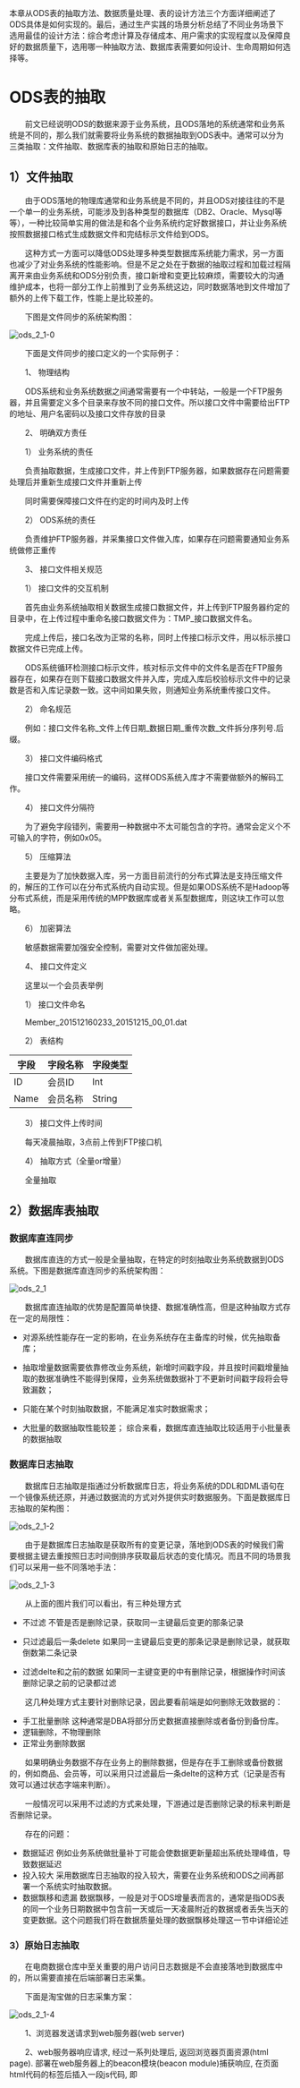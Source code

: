 本章从ODS表的抽取方法、数据质量处理、表的设计方法三个方面详细阐述了ODS具体是如何实现的。最后，通过生产实践的场景分析总结了不同业务场景下选用最佳的设计方法：综合考虑计算及存储成本、用户需求的实现程度以及保障良好的数据质量下，选用哪一种抽取方法、数据库表需要如何设计、生命周期如何选择等。

# ODS表的抽取

  前文已经说明ODS的数据来源于业务系统，且ODS落地的系统通常和业务系统是不同的，那么我们就需要将业务系统的数据抽取到ODS表中。通常可以分为三类抽取：文件抽取、数据库表的抽取和原始日志的抽取。

## 1）文件抽取

  由于ODS落地的物理库通常和业务系统是不同的，并且ODS对接往往的不是一个单一的业务系统，可能涉及到各种类型的数据库（DB2、Oracle、Mysql等等），一种比较简单实用的做法是和各个业务系统约定好数据接口，并让业务系统按照数据接口格式生成数据文件和完结标示文件给到ODS。

  这种方式一方面可以降低ODS处理多种类型数据库系统能力需求，另一方面也减少了对业务系统的性能影响。但是不足之处在于数据的抽取过程和加载过程隔离开来由业务系统和ODS分别负责，接口新增和变更比较麻烦，需要较大的沟通维护成本，也将一部分工作上前推到了业务系统这边，同时数据落地到文件增加了额外的上传下载工作，性能上是比较差的。

  下图是文件同步的系统架构图：

![ods_2_1-0](http://aligitlab.oss-cn-hangzhou-zmf.aliyuncs.com/uploads/yongwei.wangyw/model/b5592255cf438eb98cabb7d9c251b819/ods_2_1-0.png)

  下面是文件同步的接口定义的一个实际例子：

  1、 物理结构

  ODS系统和业务系统数据之间通常需要有一个中转站，一般是一个FTP服务器，并且需要定义多个目录来存放不同的接口文件。所以接口文件中需要给出FTP的地址、用户名密码以及接口文件存放的目录

  2、 明确双方责任

  1） 业务系统的责任

  负责抽取数据，生成接口文件，并上传到FTP服务器，如果数据存在问题需要处理后并重新生成接口文件并重新上传

  同时需要保障接口文件在约定的时间内及时上传

  2） ODS系统的责任

  负责维护FTP服务器，并采集接口文件做入库，如果存在问题需要通知业务系统做修正重传

  3、 接口文件相关规范

  1） 接口文件的交互机制

  首先由业务系统抽取相关数据生成接口数据文件，并上传到FTP服务器约定的目录中，在上传过程中重命名接口数据文件为：TMP_接口数据文件名。

  完成上传后，接口名改为正常的名称，同时上传接口标示文件，用以标示接口数据文件已完成上传。

  ODS系统循环检测接口标示文件，核对标示文件中的文件名是否在FTP服务器存在，如果存在则下载接口数据文件并入库，完成入库后校验标示文件中的记录数是否和入库记录数一致。这中间如果失败，则通知业务系统重传接口文件。

  2） 命名规范

  例如：接口文件名称_文件上传日期_数据日期_重传次数_文件拆分序列号.后缀。

  3） 接口文件编码格式

  接口文件需要采用统一的编码，这样ODS系统入库才不需要做额外的解码工作。

  4） 接口文件分隔符

  为了避免字段错列，需要用一种数据中不太可能包含的字符。通常会定义个不可输入的字符，例如0x05。

  5） 压缩算法

  主要是为了加快数据入库，另一方面目前流行的分布式算法是支持压缩文件的，解压的工作可以在分布式系统内自动实现。但是如果ODS系统不是Hadoop等分布式系统，而是采用传统的MPP数据库或者关系型数据库，则这块工作可以忽略。

  6） 加密算法

  敏感数据需要加强安全控制，需要对文件做加密处理。

  4、 接口文件定义

  这里以一个会员表举例

  1） 接口文件命名

  Member_201512160233_20151215_00_01.dat

  2） 表结构

| 字段 | 字段名称 | 字段类型 |
| ---- | -------- | -------- |
| ID   | 会员ID   | Int      |
| Name | 会员名称 | String   |

  3） 接口文件上传时间

  每天凌晨抽取，3点前上传到FTP接口机

  4） 抽取方式（全量or增量）

  全量抽取



## 2）数据库表抽取

### 数据库直连同步

  数据库直连的方式一般是全量抽取，在特定的时刻抽取业务系统数据到ODS系统。下图是数据库直连同步的系统架构图：

![ods_2_1](http://aligitlab.oss-cn-hangzhou-zmf.aliyuncs.com/uploads/yongwei.wangyw/model/5c1874e80c4f08d8bf5aa51ed0cb82f9/ods_2_1.png)

  数据库直连抽取的优势是配置简单快捷、数据准确性高，但是这种抽取方式存在一定的局限性：

- 对源系统性能存在一定的影响，在业务系统存在主备库的时候，优先抽取备库；

- 抽取增量数据需要依靠修改业务系统，新增时间戳字段，并且按时间戳增量抽取的数据准确性不能得到保障，业务系统做数据补丁不更新时间戳字段将会导致漏数；

- 只能在某个时刻抽取数据，不能满足准实时数据需求；

- 大批量的数据抽取性能较差；
  综合来看，数据库直连抽取比较适用于小批量表的数据抽取

  

### 数据库日志抽取

  数据库日志抽取是指通过分析数据库日志，将业务系统的DDL和DML语句在一个镜像系统还原，并通过数据流的方式对外提供实时数据服务。下面是数据库日志抽取的架构图：

![ods_2_1-2](http://aligitlab.oss-cn-hangzhou-zmf.aliyuncs.com/uploads/yongwei.wangyw/model/b38a9ceb02560a74e123b6354b8f47ee/ods_2_1-2.png)

  由于是数据库日志抽取是获取所有的变更记录，落地到ODS表的时候我们需要根据主键去重按照日志时间倒排序获取最后状态的变化情况。而且不同的场景我们可以采用一些不同落地手法：

![ods_2_1-3](http://aligitlab.oss-cn-hangzhou-zmf.aliyuncs.com/uploads/yongwei.wangyw/model/35b3ae2ed8c9522b7fb69a3a50f352e8/ods_2_1-3.png)

  从上面的图片我们可以看出，有三种处理方式

- 不过滤
  不管是否是删除记录，获取同一主键最后变更的那条记录

- 只过滤最后一条delete
  如果同一主键最后变更的那条记录是删除记录，就获取倒数第二条记录

- 过滤delte和之前的数据
  如果同一主键变更的中有删除记录，根据操作时间该删除记录之前的记录都过滤

  

  这几种处理方式主要针对删除记录，因此要看前端是如何删除无效数据的：

- 手工批量删除
  这种通常是DBA将部分历史数据直接删除或者备份到备份库。
- 逻辑删除，不物理删除
- 正常业务删除数据

  如果明确业务数据不存在业务上的删除数据，但是存在手工删除或备份数据的，例如商品、会员等，可以采用只过滤最后一条delte的这种方式（记录是否有效可以通过状态字端来判断）。

  一般情况可以采用不过滤的方式来处理，下游通过是否删除记录的标来判断是否删除记录。



  存在的问题：

- 数据延迟
  例如业务系统做批量补丁可能会使数据更新量超出系统处理峰值，导致数据延迟
- 投入较大
  采用数据库日志抽取的投入较大，需要在业务系统和ODS之间再部署一个系统实时抽取数据。
- 数据飘移和遗漏
  数据飘移，一般是对于ODS增量表而言的，通常是指ODS表的同一个业务日期数据中包含前一天或后一天凌晨附近的数据或者丢失当天的变更数据。这个问题我们将在数据质量处理的数据飘移处理这一节中详细论述

### 3）原始日志抽取

  在电商数据仓库中至关重要的用户访问日志数据是不会直接落地到数据库中的，所以需要直接在后端部署日志采集。

  下面是淘宝做的日志采集方案：

![ods_2_1-4](http://aligitlab.oss-cn-hangzhou-zmf.aliyuncs.com/uploads/yongwei.wangyw/model/8846e0254a7df585b991e503148ba852/ods_2_1-4.png)

  1、浏览器发送请求到web服务器(web server)

  2、web服务器响应请求, 经过一系列处理后, 返回浏览器页面资源(html page). 部署在web服务器上的beacon模块(beacon module)捕获响应, 在页面html代码的<body>标签后插入一段js代码, 即<script>(与beacon的<img>相对应)标签对

  3、被修改的页面发送到浏览器, 浏览器开始渲染页面. 执行到上述js时, js会动态在页面中创建另一个<script>标签, 其src属性被设置为一段存储在CDN server上的js



  4、浏览器渲染新建的<script>, 向CDN server异步请求js脚本文件. (异步请求不会阻塞页面加载)

  5、CDN server响应浏览器js脚本文件

  6、js脚本在当前域下运行, 收集相关信息(主要是cookie信息), 然后将这些信息拼装为query串, 在页面中动态生成一个<img>标签, 设置其src为日志服务器(log server)上的一个图片url, 在url后面附上准备好的query串. 浏览器渲染该<img>, 向日志服务器(log server)请求图片. 该请求会自动携带所属域(log server: www.b.com)的cookie信息(第一次访问无cookie信息)

  7、日志服务器(log server)收到请求后, 从query串和请求头部(http request header)中解析信息(第一次访问会在log server分配生成cookie信息), 写入本地日志文件(log file)

  8、第一次访问(或者原来的cookie被清除), 会由log server生成一个新的ID(cna). 在设置客户端 mmstat 域 cna cookie的同时, 在response header中会有一个location指令(response的状态码为302, 重定向资源), 要求浏览器重定向到 pcookie.taobao.com/app.gif?cna=xxx.

  9、浏览器重定向到pcookie.taobao.com/app.gif?cna=xxx

  10、taobao.com服务器收到该请求, 响应一个1x1像素的图片, 同时在 taobao.com域下设置一个cna cookie, 和mmstat域的cna一致。



# 数据质量处理

首先整体介绍数据质量相关的内容，然后重点针对ODS数据质量在数据监控和数据清洗方面做介绍。

# 处理方法

数据数据质量的基本要求为数据的五性：准确性、及时性、一致性、完整性、逻辑性：

- 准确性
  包含了真实性和准确性，真实性是数据符合事实、标准或真实情况，没有误差或偏差；准确性是数据值与设定为准确的值之间的一致程度，或与可接受程度之间的差异。如：某指标的准确程度
- 及时性
  指数据刷新、修改和提取等操作的及时性和快速性，按规定时限要求完成。
- 一致性
  同一信息主体在不同的数据集中信息属性相同的，如：各级报表统计口径一致，出现差异的原因可解释，可追溯
- 完整性
  从数据定义、数据录入、规则约束三方面保障数据的完整。如：实体不缺失、属性不缺失、记录不缺失、字段值不缺失、主键不缺失
- 逻辑性
  各项数据之间符合业务逻辑关系，如：在业务口径一致的基础上，报表的各项数据之间符合相应的逻辑关系，尤其表现在数据之间。

## 1）处理方法

### 稽核指标设计

通常我们需要根据不同类型、不同对象的数据质量问题设计不同的稽核指标：

| 数据质量要素  | 稽核指标对象 | 指标样例                                       |
| ------------- | ------------ | ---------------------------------------------- |
| 及时性        | 表级         | 实体表是否在约定的时间范围内产出               |
| 波动性/准确性 | 表级         | 实体表的记录数波动小于阈值                     |
| 完整性        | 字段级       | X表主键字段非空、唯一                          |
| 波动性/准确性 | 字段级       | X表XX字段（未知和其他的记录数）/总记录数据<10% |
| 逻辑性        | 字段级       | X表XX字段 in （0,1,2,3）or 税前收入<税后收入   |
| 波动性/准确性 | 指标级       | 当日有效会员数波动小于阈值                     |
| 逻辑性        | 指标级       | 当日有效会员数>当日有效天猫会员数              |
| 波动性/准确性 | 任务级       | 是否超出最近一周的平均执行时长                 |
| 及时性        | 任务级       | 是否超出约定的时长                             |

### 稽核指标算法

1. 最大值： 求日期、数值类型字段最大值，通常会列出最大值排序后前5个记录，公式：f(x)=MAX(x) 可利用SQL中MAX(Fieldl)函数实现。
2. 最小值： 求日期、数值类型字段最小值，通常会列出最小值排序后前5个记录。公式：f(x)=Min(x) 可利用SQL中MIN (Fieldl)函数实现。
3. 平均值： 求日期、数值类型字段的平均值。可利用SQL中AVG (Fieldl) 函数实现。
4. 非法值比率： 求字段非法比率，通常还会通过字段的非法率计算出表的非法率。累计为非法值定义f1,合法值为f2,计算 f1/(f1+f2)
5. 唯一率：求字段的唯一率。 统计表中非重复记录数,定义为f2,所有记录数定义为f1,通过公式f2/f1得到唯一率。
6. 外关联法 通过主从两表的外关联，查找从表中缺少的记录。
7. 抽样检查法 对于大量的数据，无法逐一跟踪质量情况，可以采用1%抽样，或者指定抽样比率进行抽查。
8. 移动平均法 移动平均法是基本的、也是最普遍使用的时间序列方法，用前T期的数据计算第T+1期数据的预测值，以及该预测值的上下限范围。
9. 指标平衡法 指标平衡法是用报表中的指标之间的关系进行平衡检查，查看这些指标是否满足最基本的平衡关系。
10. 比例测试法 利用数据在关键性指标上的分布比例是否合理。例如，地区收入和用户比例的关系等。

# 数据监控

数据监控的流程一般分为两种：

- 串行式

  串行式的监控方式一般适用于相对比较重要的稽核指标，一旦稽核不通过就需要打断ETL任务的继续执行，详细流程可以查看下图： ![ods_2_2-1](http://aligitlab.oss-cn-hangzhou-zmf.aliyuncs.com/uploads/yongwei.wangyw/model/b3a825d57e7dd72aba7ad1ad298e9c21/ods_2_2-1.png)

  

- 并行式

  串行式的监控方式一般适用于相对不是特别重要的稽核指标，稽核流程并不影响ETL任务的执行，并且稽核的过程和ETL是并行执行的，详细流程可以查看下图： ![ods_2_2-2](http://aligitlab.oss-cn-hangzhou-zmf.aliyuncs.com/uploads/yongwei.wangyw/model/d615f27b5182cf6ca5aa1239cc1218bd/ods_2_2-2.png)

  通过前文我们可以看出串行的方式严格保障了数据质量，但是会对ETL任务和数据的产出性能带来比较大的影响，而并行这种方式的优势是不会影响任务和数据的产出，但是如果发现了数据质量问题，需要在事后进行处理。所以通常我们在日常生产中这两种方式联合使用的，一般来说数据仓库不同层次的数据稽核的标准也是有所差异的，ODS相对来说较为注重的是数据的及时性、完整性以及和源系统的一致性，逻辑性和准确性的稽核指标，我们可以通过推动业务系统加入更多的校验来保障。所以一般可以将一些完整性的指标，例如主键非空等指标设置为串行的方式，而一些阈值范围类的稽核指标设置为并行处理。



# 数据清洗

我们在长期的生产实际过程中，发现部分已知的数据问题的处理可以通过自动化的方式来处理，这种方式通常在数据入库之前，做额外的加工处理后再做入库操作。下图是数据清洗的流程图：

![ods_2_2-3](http://aligitlab.oss-cn-hangzhou-zmf.aliyuncs.com/uploads/yongwei.wangyw/model/4e6a18e4710d072dcda38fa64e071335/ods_2_2-3.png)

数据清洗主要对象是那些不符合要求的数据，具体为不合规的数据、错误的数据、重复的数据三大类。

- 不合规的数据

  例如，在淘宝很多前端系统都是通过API的方式对外提供接口，部分接口方如果不按照开发规范，很多字段都会出现非法字符，这种数据在前端很多时候都是不关心或者不希望额外投入资源去处理。因此就需要在数据清洗的时候做一些处理，例如对某些中文字段进行统一编码，对字段中包含特殊字符（换行符）进行清理，对时间类字段统一到秒的格式。

- 错误的数据

  一类错误产生的原因是业务系统不够健全，在接收输入后没有进行判断直接写入后台数据库造成的，比如数值数据输成全角数字字符、字符串数据后面有一个回车操作、日期格式不正确、日期越界等。

- 重复的数据

  例如，一些前端系统迁移过后的新老表融合可能会存在大量的重复历史数据，这也可以在数据清洗这一步骤中完成消除重复数据的操作。 需要注意的是，在数据清洗后还需要对ODS的数据做稽核，还需要对脏数据做稽核校验，脏数据的校验主要集中在数据量上，如果数据量波动特别大则需要人工介入处理。



# ODS表的设计方法

在引言部分我们已经论述过ODS的概念特征，既要和业务系统保持一致，又不完全等同于业务系统。所以在设计ODS物理表时，在表命名、数据存储等方面都需要遵循一定的准则。

## 命名规则

不管是表命名还是字段命名尽量保持和业务系统保持一致，但是需要通过额外的标识来区分增量和全量表。例如，我们通过”_delta”来标识该表为增量表。在命名这块需要特别注意冲突处理，例如不同业务系统的表可能是同一个名称，为了区分这两个不同表，我们可以将这两个同名表的来源数据库名称作为后缀或前缀。例如，表中某些字段的名称刚好和关键字重名了，我们也可以通过规范定义后缀添加一个“_col1”来解决。

## 存储方式

为了满足历史数据分析需求，我们需要在ODS表中加一个时间维度，这个维度我们通常在ODS表中作为分区字段。

- 增量存储

按天为单位的增量存储，即是说用业务日期作为分区，每个分区存放日增量的业务数据。

例一：1月1号，用户A访问了淘宝店铺B，淘宝日志会产生一条记录t1；1月2号，用户A又访问了淘宝店铺C，淘宝日志会产生一条记录t2；采用增量存储方式，那么t1将存储在1月1号这个分区中；t2将存储在1月2号这个分区中。

例二，1月1号，用户A在淘宝网购买了B商品，交易日志将生成一条记录t1；1月2号，用户A又将B商品退货了，交易日志将更新t1记录；采用增量存储方式，初始购买的t1记录将存储在1月1号这个分区中；更新后的t1将存储在1月2号这个分区中。

- 全量存储

按天为单位的全量存储，即是说用业务日期作为分区，每个分区存放截止到业务日期为止的全量业务数据。

例三，1月1号，卖家A在淘宝网发布了B、C两个商品，前端商品表将生成两条记录t1、t2；1月2号，卖家A将B商品下架了，同时又发布了商品D，前端商品表将更新记录t1，又新生成记录t3；采用全量存储方式， 在1月1号这个分区中存储t1和t2两条记录；在1月2号这个分区中存储更新后的t1以及t2、t3记录。数据存储如下：

| 商品 | dt       | 卖家 | 状态 | 其他字段 |
| ---- | -------- | ---- | ---- | -------- |
| B    | 20160101 | A    | 上架 | ...      |
| C    | 20160101 | A    | 上架 | ...      |
| B    | 20160102 | A    | 下架 | ...      |
| C    | 20160102 | A    | 上架 | ...      |
| D    | 20160102 | A    | 上架 | ...      |

这种存储方式类似维度模型中的周期性快照的处理手法，消耗存储成本来换取易用性：容易理解、各种场景的应用都通用，但是还会有下游扫描额外的数据导致计算成本消耗的问题，所以这类存储方式比较试用于小型的维度数据。

- 历史拉链存储

历史拉链存储是指利用维度模型中缓慢变化维TYPE2的处理方式。这种处理方式是通过新增两个时间戳字段（start_dt和end_dt），将所有以天为粒度的变更数据都记录下来，通常分区字段也是这两个时间戳字段。

如果我们采用历史拉链存储，数据存储如下，对于不变的数据，不再重复存储。

| 商品 | dt       | 卖家 | 状态 | 其他字段 |
| ---- | -------- | ---- | ---- | -------- |
| B    | 20160101 | A    | 上架 | ...      |
| C    | 20160101 | A    | 上架 | ...      |
| B    | 20160102 | A    | 下架 | ...      |
| D    | 20160102 | A    | 上架 | ...      |

这样下游应用可以通过限制 时间戳字段来获取历史数据，例如， 用户访问1月1号的数据，只需要限制： `stat_dt<=20160101 and end_dt>20160101`。

但是这种存储方式对于下游使用方的存在一定的理解障碍，特别是ODS的数据面向的下游用户包含数据分析师、前端开发等，这些人群不怎么理解维度模型的概念，因此会存在较高的解释成本。另一方面，这种存储方式用 start_dt和end_dt作分区，随着时间的推移，分区数量会极度膨胀，而现行的数据库系统都有分区数量限制。



- 极限存储

为了解决上述的两个问题，我们提出极限存储的方式处理。具体细节请参考维度部分的维度变化-极限存储章节。



- 三种存储方式比较

| 存储方式              | 存储成本 | 计算成本 | 下游易用性                                                   | 局限性                                                       |
| --------------------- | -------- | -------- | ------------------------------------------------------------ | ------------------------------------------------------------ |
| 增量存储              | 低       | 低       | 扫描量小 使用效率高 容易理解 适用特定场景                    | 源表存在更新时 不能满足全局性数据获取的需求                  |
| 全量存储              | 高       | 低       | 扫描量大 使用效率低 容易理解 适用各种场景                    | 存储成本太高 下游使用效率低                                  |
| 历史拉链存储 极限存储 | 低       | 较高     | 扫描量较大使用效率适中 专业性强解释成本高（极限存储没有这个问题） 适用特定场景 | 本身产出的计算成本较高 一旦存在数据质量问题后续维护成本高 只适用于缓慢变化的表 |

根据前文描述的存储方式特点，我们可以得出不同场景选用不同存储方式：

1）通常来说类似交易、日志等事务性较强的ODS表比较适合用于增量存储方式，这类表一方面数据量比较大，采用全量存储的方式存储成本压力太大，另一方面这类表的下游应用对于历史全量数据访问的需求不大（这类需求都通过数据仓库后续汇总后得到），或者例如日志类ODS表不会有数据更新的业务过程，所以所有增量分区unoin在一起就是一份全量数据。

2）对于大数据量的缓慢变化的维度数据，例如用户、商品等，我们建议采用极限存储的方式来处理。

3）对于快速变化的维度数据，例如用户星级、用户积分等，时间粒度如果粗到天往往不能满足下游的应用需求，比如下游需要统计用户星级发生变化的次数，采用全量存储的方式也不能满足这类应用，所以我们可以将这类快速变化的维度数据每次变更记录都记录下来变为一张用户星级变化流水表作增量存储

4）对于小数据量的缓慢变化的维度数据，例如商品类目，我们可以直接用全量存储

## 生命周期

一般来说数据本身存在一个生命周期过程：

![ods_2_3-1](http://aligitlab.oss-cn-hangzhou-zmf.aliyuncs.com/uploads/yongwei.wangyw/model/f88124fc86d2be379a852dd2c9e37ffa/ods_2_3-1.png)

这个过程对于数据研发人员而言通常只有一个模糊的概念，在具体实施过程也通常手工批量执行，而实际上不同的数据的生命周期过程是不同的，这种手工处理的效率和管理精细度都比较低。考虑到数据从生产到消亡和时间具有强关联性，我们以ODS表的分区为对象，给每个对象设置一个生命周期时间，一旦超过这个生命周期则该对象自动消亡。

例如用户全量表，每天都会生成一个全量分区，如果所有下游用户只需要访问当天的全量分区，那么我们可以将这个用户全量表的生命周期设置为1，这样1天前生成的全量历史分区自动会被删除。



# 应用场景分析

## 分析角度

一般来说对于ODS表的设计方案选择，主要从几个角度考虑：

1. 应用需求

   从数据仓库的设计原理出发，ODS是需要满足在时间粒度上以天为粒度，数据最多延迟1天，并在一定的时间范围内提供应用查询历史某一天的业务系统数据。但是随着业务的发展，应用需求有所发展：
   时间粒度上有特殊需求的，粒度需要统计小时或分钟的数据；
   需要获取维度类数据有史以来所有变更数据；
   需要获取业务系统删除的数据；
   需要获取某一特定时刻业务系统的全量数据

   

2. 产出性能

   选用同样全量存储的方式，采用不同的抽取方式的性能是不一样的。一般来说，直接用数据库直连的方式抽取大批量数据的性能是比较低的，选用抽取按天为增量的数据然后merge到全量存储的方式可以缓解产出性能的降低。但是这种处理方法有比较多的局限性，一方面用时间戳获取增量可能漏数据，手工补丁不更新时间戳数据就可能遗漏，另一方面可能即使是增量抽取的数据量级别仍然达到千万级别以上，产出性能并不会有很大的提升。

   采用数据库日志抽取基本不存在上述的问题，但是采用数据库日志抽取的投入较大，需要在业务系统和ODS之间再部署一个系统实时抽取数据。如果业务本身没有达到一定的量级或者不需要支持实时数据需求，还是需要综合评估下的。

   

3. 存储成本

   毫无疑问，历史数据和存储成本是一对矛盾体。对于满足一定的时间范围内提供应用查询历史某一天的业务系统数据这个需求点，需要注意的是数据仓库对接的不是单一的业务系统，不同业务对于数据查询的时间范围是不一样的。所以不同ODS表的历史数据存储长短也是有差异的。另一方面，对于部分全量数据我们可以采用极限存储的方式来降低一定的存储压力。

   

4. 数据质量

   ODS数据有一个基本的数据质量要求：数据和前端系统保持一致。 通常来说，普遍要求是在满足应用需求的前提下尽量提高产出性能降低存储成本。

## 具体方案的选择

| 场景                                     | 方案（抽取、存储、生命周期）                                 |
| ---------------------------------------- | ------------------------------------------------------------ |
| 小数据量缓慢变化维表                     | 数据库直连全量抽取 按天全量存储 生命周期设置长周期           |
| 大数据量缓慢变化维表                     | 数据库日志解析增量抽取 按天全量存储+极限存储 生命周期设置为永久 |
| 巨型数据量缓慢变化维表                   | 数据库日志解析增量抽取 按天全量存储（拆分数据，详见下一章“巨型表的处理”一节）+极限存储 生命周期设置为永久 |
| 快速变化维表                             | 数据库日志解析增量抽取 按天增量存储（转变为变化流水表） OR 按天全量存储 生命周期设置为永久 |
| 日志表                                   | 原始日志增量抽取 按天增量存储 生命周期设置为永久             |
| 大数据量事务表                           | 数据库日志解析增量抽取 按天增量存储+按天全量存储 增量存储：生命周期设置为永久，全量存储：保留月头、生命周期设为短期（结合下游使用情况设置，如7天、30天等） |
| 巨型数据量事务表1 （没有全量访问需求的） | 数据库日志解析增量抽取 按天增量存储 生命周期设置为永久       |
| 巨型数据量事务表2 （有全量访问需求的）   | 数据库日志解析增量抽取 按天增量存储+最近N天全量存储（如200天）+极限存储（拆分数据，详见下一章“巨型表的处理”一节） 生命周期设置为永久 |

备注：
一般来说 巨型数据量：亿级；大数据量：百万、千万级；小数据量：低于百万级







